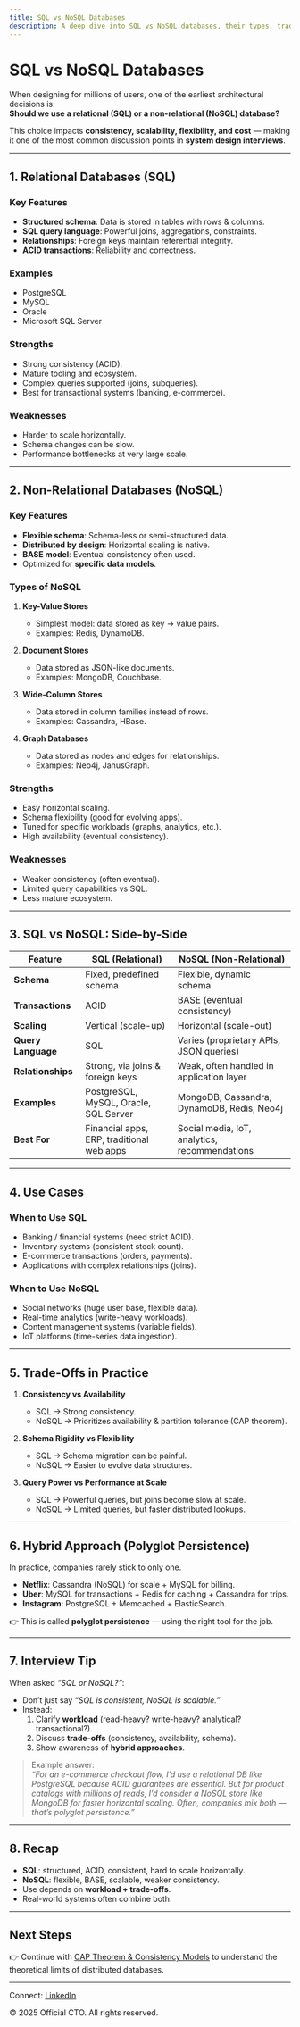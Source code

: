 ```yaml
---
title: SQL vs NoSQL Databases
description: A deep dive into SQL vs NoSQL databases, their types, trade-offs, use cases, and how to choose the right one for system design interviews and real-world applications.
---
```


# SQL vs NoSQL Databases

When designing for millions of users, one of the earliest architectural decisions is:  
**Should we use a relational (SQL) or a non-relational (NoSQL) database?**

This choice impacts **consistency, scalability, flexibility, and cost** — making it one of the most common discussion points in **system design interviews**.

---

## 1. Relational Databases (SQL)

### Key Features
- **Structured schema**: Data is stored in tables with rows & columns.  
- **SQL query language**: Powerful joins, aggregations, constraints.  
- **Relationships**: Foreign keys maintain referential integrity.  
- **ACID transactions**: Reliability and correctness.

### Examples
- PostgreSQL  
- MySQL  
- Oracle  
- Microsoft SQL Server  

### Strengths
- Strong consistency (ACID).  
- Mature tooling and ecosystem.  
- Complex queries supported (joins, subqueries).  
- Best for transactional systems (banking, e-commerce).  

### Weaknesses
- Harder to scale horizontally.  
- Schema changes can be slow.  
- Performance bottlenecks at very large scale.  

---

## 2. Non-Relational Databases (NoSQL)

### Key Features
- **Flexible schema**: Schema-less or semi-structured data.  
- **Distributed by design**: Horizontal scaling is native.  
- **BASE model**: Eventual consistency often used.  
- Optimized for **specific data models**.

### Types of NoSQL
1. **Key-Value Stores**  
   - Simplest model: data stored as key → value pairs.  
   - Examples: Redis, DynamoDB.  

2. **Document Stores**  
   - Data stored as JSON-like documents.  
   - Examples: MongoDB, Couchbase.  

3. **Wide-Column Stores**  
   - Data stored in column families instead of rows.  
   - Examples: Cassandra, HBase.  

4. **Graph Databases**  
   - Data stored as nodes and edges for relationships.  
   - Examples: Neo4j, JanusGraph.  

### Strengths
- Easy horizontal scaling.  
- Schema flexibility (good for evolving apps).  
- Tuned for specific workloads (graphs, analytics, etc.).  
- High availability (eventual consistency).  

### Weaknesses
- Weaker consistency (often eventual).  
- Limited query capabilities vs SQL.  
- Less mature ecosystem.  

---

## 3. SQL vs NoSQL: Side-by-Side

| Feature                  | SQL (Relational)                             | NoSQL (Non-Relational)                     |
|--------------------------|-----------------------------------------------|--------------------------------------------|
| **Schema**               | Fixed, predefined schema                      | Flexible, dynamic schema                   |
| **Transactions**         | ACID                                          | BASE (eventual consistency)                |
| **Scaling**              | Vertical (scale-up)                           | Horizontal (scale-out)                     |
| **Query Language**       | SQL                                           | Varies (proprietary APIs, JSON queries)    |
| **Relationships**        | Strong, via joins & foreign keys              | Weak, often handled in application layer   |
| **Examples**             | PostgreSQL, MySQL, Oracle, SQL Server         | MongoDB, Cassandra, DynamoDB, Redis, Neo4j |
| **Best For**             | Financial apps, ERP, traditional web apps     | Social media, IoT, analytics, recommendations |

---

## 4. Use Cases

### When to Use SQL
- Banking / financial systems (need strict ACID).  
- Inventory systems (consistent stock count).  
- E-commerce transactions (orders, payments).  
- Applications with complex relationships (joins).  

### When to Use NoSQL
- Social networks (huge user base, flexible data).  
- Real-time analytics (write-heavy workloads).  
- Content management systems (variable fields).  
- IoT platforms (time-series data ingestion).  

---

## 5. Trade-Offs in Practice

1. **Consistency vs Availability**  
   - SQL → Strong consistency.  
   - NoSQL → Prioritizes availability & partition tolerance (CAP theorem).  

2. **Schema Rigidity vs Flexibility**  
   - SQL → Schema migration can be painful.  
   - NoSQL → Easier to evolve data structures.  

3. **Query Power vs Performance at Scale**  
   - SQL → Powerful queries, but joins become slow at scale.  
   - NoSQL → Limited queries, but faster distributed lookups.  

---

## 6. Hybrid Approach (Polyglot Persistence)

In practice, companies rarely stick to only one.  
- **Netflix**: Cassandra (NoSQL) for scale + MySQL for billing.  
- **Uber**: MySQL for transactions + Redis for caching + Cassandra for trips.  
- **Instagram**: PostgreSQL + Memcached + ElasticSearch.  

👉 This is called **polyglot persistence** — using the right tool for the job.

---

## 7. Interview Tip

When asked *“SQL or NoSQL?”*:  
- Don’t just say *“SQL is consistent, NoSQL is scalable.”*  
- Instead:  
  1. Clarify **workload** (read-heavy? write-heavy? analytical? transactional?).  
  2. Discuss **trade-offs** (consistency, availability, schema).  
  3. Show awareness of **hybrid approaches**.  

> Example answer:  
> *“For an e-commerce checkout flow, I’d use a relational DB like PostgreSQL because ACID guarantees are essential. But for product catalogs with millions of reads, I’d consider a NoSQL store like MongoDB for faster horizontal scaling. Often, companies mix both — that’s polyglot persistence.”*

---

## 8. Recap

- **SQL**: structured, ACID, consistent, hard to scale horizontally.  
- **NoSQL**: flexible, BASE, scalable, weaker consistency.  
- Use depends on **workload + trade-offs**.  
- Real-world systems often combine both.  

---

## Next Steps
👉 Continue with [CAP Theorem & Consistency Models](/sections/database/cap-theorem.md) to understand the theoretical limits of distributed databases.

---

<footer>
  <p>Connect: <a href="https://www.linkedin.com/in/ravi-shankar-a725b0225/">LinkedIn</a></p>
  <p>&copy; 2025 Official CTO. All rights reserved.</p>
</footer>
